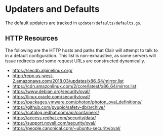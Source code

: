 # Updaters and Defaults

The default updaters are tracked in `updater/defaults/defaults.go`.

## HTTP Resources

The following are the HTTP hosts and paths that Clair will attempt to
talk to in a default configuration. This list is non-exhaustive, as
some servers will issue redirects and some request URLs are constructed
dynamically.

- https://secdb.alpinelinux.org/
- http://repo.us-west-2.amazonaws.com/2018.03/updates/x86_64/mirror.list
- https://cdn.amazonlinux.com/2/core/latest/x86_64/mirror.list
- https://www.debian.org/security/oval/
- https://linux.oracle.com/security/oval/
- https://packages.vmware.com/photon/photon_oval_definitions/
- https://github.com/pyupio/safety-db/archive/
- https://catalog.redhat.com/api/containers/
- https://access.redhat.com/security/data/
- https://support.novell.com/security/oval/
- https://people.canonical.com/~ubuntu-security/oval/
